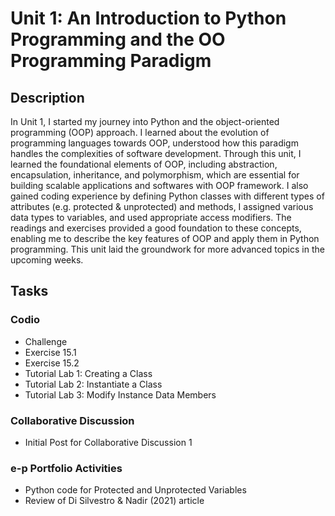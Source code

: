 # Unit 1: An Introduction to Python Programming and the OO Programming Paradigm
## Description

In Unit 1, I started my journey into Python and the object-oriented programming (OOP) approach. I learned about the evolution of programming languages towards OOP, understood how this paradigm handles the complexities of software development. Through this unit, I learned the foundational elements of OOP, including abstraction, encapsulation, inheritance, and polymorphism, which are essential for building scalable applications and softwares with OOP framework. I also gained coding experience by defining Python classes with different types of attributes (e.g. protected & unprotected) and methods, I assigned various data types to variables, and used appropriate access modifiers. The readings and exercises provided a good foundation to these concepts, enabling me to describe the key features of OOP and apply them in Python programming. This unit laid the groundwork for more advanced topics in the upcoming weeks.

## Tasks

### Codio

+ Challenge
+ Exercise 15.1
+ Exercise 15.2
+ Tutorial Lab 1: Creating a Class
+ Tutorial Lab 2: Instantiate a Class
+ Tutorial Lab 3: Modify Instance Data Members

### Collaborative Discussion

+ Initial Post for Collaborative Discussion 1

### e-p Portfolio Activities

+ Python code for Protected and Unprotected Variables
+ Review of Di Silvestro & Nadir (2021) article
